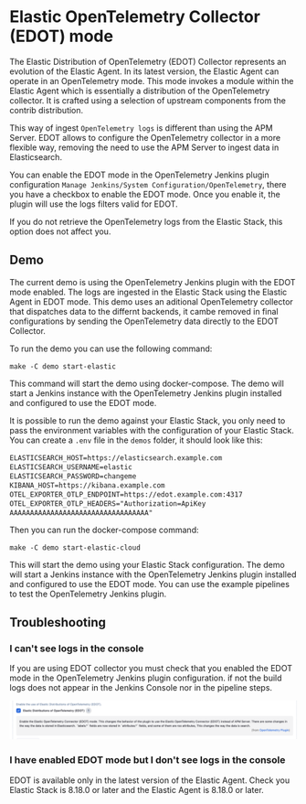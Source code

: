 # Elastic OpenTelemetry Collector (EDOT) mode

The Elastic Distribution of OpenTelemetry (EDOT) Collector represents an evolution of the Elastic Agent. In its latest version, the Elastic Agent can operate in an OpenTelemetry mode. This mode invokes a module within the Elastic Agent which is essentially a distribution of the OpenTelemetry collector. It is crafted using a selection of upstream components from the contrib distribution.

This way of ingest `OpenTelemetry logs` is different than using the APM Server.
EDOT allows to configure the OpenTelemetry collector in a more flexible way, removing the need to use the APM Server to ingest data in Elasticsearch.

You can enable the EDOT mode in the OpenTelemetry Jenkins plugin configuration `Manage Jenkins/System Configuration/OpenTelemetry`, there you have a checkbox to enable the EDOT mode. Once you enable it, the plugin will use the logs filters valid for EDOT.

If you do not retrieve the OpenTelemetry logs from the Elastic Stack, this option does not affect you.

## Demo

The current demo is using the OpenTelemetry Jenkins plugin with the EDOT mode enabled. The logs are ingested in the Elastic Stack using the Elastic Agent in EDOT mode.
This demo uses an aditional OpenTelemetry collector that dispatches data to the differnt backends, it cambe removed in final configurations by sending the OpenTelemetry data directly to the EDOT Collector.

To run the demo you can use the following command:

```shell
make -C demo start-elastic
```

This command will start the demo using docker-compose. The demo will start a Jenkins instance with the OpenTelemetry Jenkins plugin installed and configured to use the EDOT mode.

It is possible to run the demo against your Elastic Stack, you only need to pass the environment variables with the configuration of your Elastic Stack.
You can create a `.env` file in the `demos` folder, it should look like this:

```env
ELASTICSEARCH_HOST=https://elasticsearch.example.com
ELASTICSEARCH_USERNAME=elastic
ELASTICSEARCH_PASSWORD=changeme
KIBANA_HOST=https://kibana.example.com
OTEL_EXPORTER_OTLP_ENDPOINT=https://edot.example.com:4317
OTEL_EXPORTER_OTLP_HEADERS="Authorization=ApiKey AAAAAAAAAAAAAAAAAAAAAAAAAAAAAAAAAA"
```

Then you can run the docker-compose command:

```shell
make -C demo start-elastic-cloud
```

This will start the demo using your Elastic Stack configuration. The demo will start a Jenkins instance with the OpenTelemetry Jenkins plugin installed and configured to use the EDOT mode.
You can use the example pipelines to test the OpenTelemetry Jenkins plugin.

## Troubleshooting

### I can't see logs in the console

If you are using EDOT collector you must check that you enabled the EDOT mode in the OpenTelemetry Jenkins plugin configuration. if not the build logs does not appear in the Jenkins Console nor in the pipeline steps.

![edot checkbox](images/edot_checkbox.png)

### I have enabled EDOT mode but I don't see logs in the console

EDOT is available only in the latest version of the Elastic Agent. Check you Elastic Stack is 8.18.0 or later and the Elastic Agent is 8.18.0 or later.
